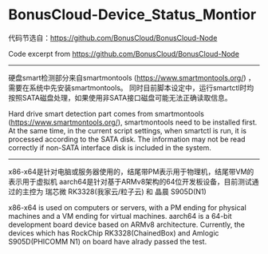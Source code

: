 # BonusCloud-Device_Status_Montior

代码节选自：https://github.com/BonusCloud/BonusCloud-Node

Code excerpt from https://github.com/BonusCloud/BonusCloud-Node

----------------------------------------------------------------------------------------------------------------------

硬盘smart检测部分来自smartmontools (https://www.smartmontools.org/) ，需要在系统中先安装smartmontools。
同时目前脚本设定中，运行smartctl时均按照SATA磁盘处理，如果使用非SATA接口磁盘可能无法正确读取信息。

Hard drive smart detection part comes from smartmontools (https://www.smartmontools.org/), smartmontools need to be installed first.
At the same time, in the current script settings, when smartctl is run, it is processed according to the SATA disk. The information may not be read correctly if non-SATA interface disk is included in the system.

----------------------------------------------------------------------------------------------------------------------

x86-x64是针对电脑或服务器使用的，结尾带PM表示用于物理机，结尾带VM的表示用于虚拟机
aarch64是针对基于ARMv8架构的64位开发板设备，目前测试通过的主控为 瑞芯微 RK3328(我家云/粒子云) 和 晶晨 S905D(N1)

x86-x64 is used on computers or servers, with a PM ending for physical machines and a VM ending for virtual machines.
aarch64 is a 64-bit development board device based on ARMv8 architecture. Currently, the devices which has RockChip RK3328(ChainedBox) and Amlogic S905D(PHICOMM N1) on board have alrady passed the test.
